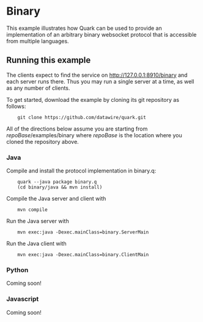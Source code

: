 # Binary 

This example illustrates how Quark can be used to provide an
implementation of an arbitrary binary websocket protocol that is
accessible from multiple languages.

## Running this example

The clients expect to find the service on http://127.0.0.1:8910/binary
and each server runs there. Thus you may run a single server at a
time, as well as any number of clients.

To get started, download the example by cloning its git repository as
follows:

        git clone https://github.com/datawire/quark.git

All of the directions below assume you are starting from
*repoBase*/examples/binary where *repoBase* is the location where you
cloned the repository above.

### Java

Compile and install the protocol implementation in binary.q:

        quark --java package binary.q
        (cd binary/java && mvn install)

Compile the Java server and client with 

        mvn compile

Run the Java server with

        mvn exec:java -Dexec.mainClass=binary.ServerMain

Run the Java client with

        mvn exec:java -Dexec.mainClass=binary.ClientMain

### Python

Coming soon!

### Javascript

Coming soon!
